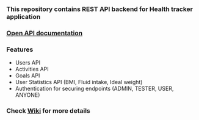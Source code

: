 ### This repository contains REST API backend for Health tracker application

### [Open API documentation](https://healthtrackerrest-production-9cc1.up.railway.app/swagger-ui)

 ### Features
- Users API
- Activities API
- Goals API
- User Statistics API (BMI, Fluid intake, Ideal weight)
- Authentication for securing endpoints (ADMIN, TESTER, USER, ANYONE) 

### Check [Wiki](https://github.com/matul3jan/healthtrackerrest/wiki) for more details
